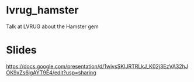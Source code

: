 lvrug_hamster
=============

Talk at LVRUG about the Hamster gem

Slides
======
https://docs.google.com/presentation/d/1wivsSKIJRTRLkJ_K02j3EzVA32hJOK9xZs6igAYT9E4/edit?usp=sharing
